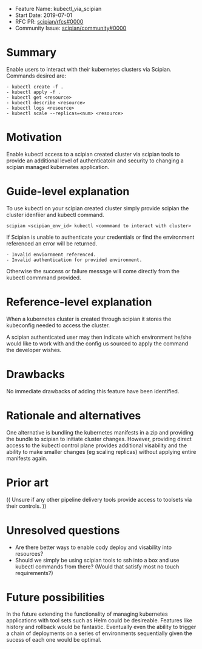- Feature Name: kubectl_via_scipian
- Start Date: 2019-07-01
- RFC PR: [scipian/rfcs#0000](https://github.com/scipian/rfcs/pull/0000)
- Community Issue: [scipian/community#0000](https://github.com/scipian/community/issues/0000)

# Summary
[summary]: #summary

Enable users to interact with their kubernetes clusters via Scipian. Commands desired are:

```
- kubectl create -f .
- kubectl apply -f .
- kubectl get <resource>
- kubectl describe <resource> 
- kubectl logs <resource>
- kubectl scale --replicas=<num> <resource>
```

# Motivation
[motivation]: #motivation

Enable kubectl access to a scipian created cluster via scipian tools to provide an additional level of authenticatoin and security to changing a scipian managed kubernetes application.

# Guide-level explanation
[guide-level-explanation]: #guide-level-explanation

To use kubectl on your scipian created cluster simply provide scipian the cluster idenfiier and kubectl command.

`scipian <scipian_env_id> kubectl <commmand to interact with cluster>`

If Scipian is unable to authenticate your credentials or find the environment referenced an error will be returned. 

```
- Invalid enviornment referenced.
- Invalid authentication for provided environment.
```

Otherwise the success or failure message will come directly from the kubectl commmand provided.

# Reference-level explanation
[reference-level-explanation]: #reference-level-explanation

When a kubernetes cluster is created through scipian it stores the kubeconfig needed to access the cluster.

A scipian authenticated user may then indicate which environment he/she would like to work with and the config us sourced to apply the command the developer wishes.

# Drawbacks
[drawbacks]: #drawbacks

No immediate drawbacks of adding this feature have been identified.

# Rationale and alternatives
[rationale-and-alternatives]: #rationale-and-alternatives

One alternative is bundling the kubernetes manifests in a zip and providing the bundle to scipian to initiate cluster changes.
However, providing direct access to the kubectl control plane provides additional visability and the ability to make smaller changes (eg scaling replicas) without applying entire manifests again.

# Prior art
[prior-art]: #prior-art

(( Unsure if any other pipeline delivery tools provide access to toolsets via their controls. ))

# Unresolved questions
[unresolved-questions]: #unresolved-questions

- Are there better ways to enable cody deploy and visability into resources?
- Should we simply be using scipian tools to ssh into a box and use kubectl commands from there? (Would that satisfy most no touch requirements?)

# Future possibilities
[future-possibilities]: #future-possibilities

In the future extending the functionality of managing kubernetes applications with tool sets such as Helm could be desireable.
Features like history and rollback would be fantastic. Eventually even the ability to trigger a chain of deployments on a series of environments sequentially given the sucess of each one would be optimal.